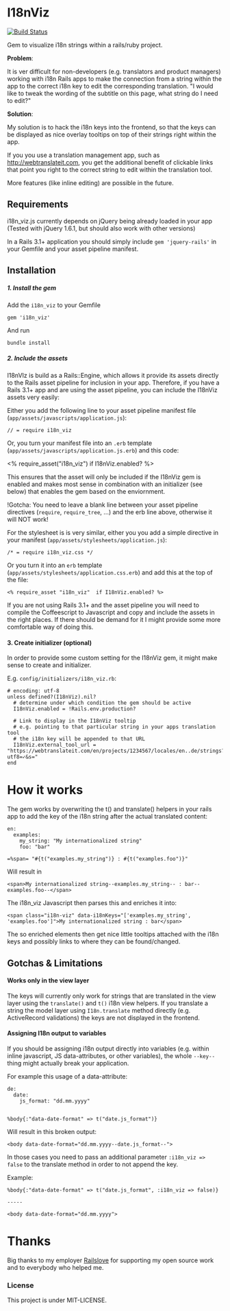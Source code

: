 # I18nViz

[![Build Status](https://secure.travis-ci.org/jhilden/i18n_viz.png?branch=master)](http://travis-ci.org/jhilden/i18n_viz)

Gem to visualize i18n strings within a rails/ruby project.

**Problem**:

It is ver difficult for non-developers (e.g. translators and product managers) working with i18n Rails apps to make the connection from a string within the app to the correct i18n key to edit the corresponding translation.  "I would like to tweak the wording of the subtitle on this page, what string do I need to edit?"

**Solution**:

My solution is to hack the i18n keys into the frontend, so that the keys can be displayed as nice overlay tooltips on top of their strings right within the app.

If you you use a translation management app, such as http://webtranslateit.com, you get the additional benefit of clickable links that point you right to the correct string to edit within the translation tool.

More features (like inline editing) are possible in the future.



## Requirements

i18n_viz.js currently depends on jQuery being already loaded in your app (Tested with jQuery 1.6.1, but should also work with other versions)

In a Rails 3.1+ application you should simply include `gem 'jquery-rails'` in your Gemfile and your asset pipeline manifest.


## Installation

##### 1. Install the gem

Add the `i18n_viz` to your Gemfile

    gem 'i18n_viz'

And run

    bundle install


##### 2. Include the assets

I18nVIz is build as a Rails::Engine, which allows it provide its assets directly to the Rails asset pipeline for inclusion in your app.  Therefore, if you have a Rails 3.1+ app and are using the asset pipeline, you can include the I18nViz assets very easily:

Either you add the following line to your asset pipeline manifest file (`app/assets/javascripts/application.js`):

    // = require i18n_viz

Or, you turn your manifest file into an `.erb` template (`app/assets/javascripts/application.js.erb`) and this code:

   <% require_asset("i18n_viz")  if I18nViz.enabled? %>

This ensures that the asset will only be included if the I18nViz gem is enabled and makes most sense in combination with an initializer (see below) that enables the gem based on the enviornment.

!Gotcha:  You need to leave a blank line between your asset pipeline directives (`require`, `require_tree`, ...) and the erb line above, otherwise it will NOT work!
    
For the stylesheet is is very similar, either you you add a simple directive in your manifest (`app/assets/stylesheets/application.js`):

    /* = require i18n_viz.css */

Or you turn it into an `erb` template (`app/assets/stylesheets/application.css.erb`) and add this at the top of the file:

    <% require_asset "i18n_viz"  if I18nViz.enabled? %>
    
<!--Or if you are using SASS, something like:

    @import "i18n_viz"-->
    
    
If you are not using Rails 3.1+ and the asset pipeline you will need to compile the Coffeescript to Javascript and copy and include the assets in the right places.  If there should be demand for it I might provide some more comfortable way of doing this.


#### 3. Create initializer (optional)

In order to provide some custom setting for the I18nViz gem, it might make sense to create and initializer.

E.g. `config/initializers/i18n_viz.rb`:

    # encoding: utf-8
    unless defined?(I18nViz).nil?
      # determine under which condition the gem should be active
      I18nViz.enabled = !Rails.env.production?
        
      # Link to display in the I18nViz tooltip
      # e.g. pointing to that particular string in your apps translation tool
      # the i18n key will be appended to that URL
      I18nViz.external_tool_url = "https://webtranslateit.com/en/projects/1234567/locales/en..de/strings?utf8=✓&s="
    end


# How it works

The gem works by overwriting the t() and translate() helpers in your rails app to add the key of the i18n string after the actual translated content:

    en:
      examples:
        my_string: "My internationalized string"
        foo: "bar"
        
    =%span= "#{t("examples.my_string")} : #{t("examples.foo")}" 
    
Will result in

    <span>My internationalized string--examples.my_string-- : bar--examples.foo--</span>
    
The i18n_viz Javascript then parses this and enriches it into:

    <span class="i18n-viz" data-i18nKeys="['examples.my_string', 'examples.foo']">My internationalized string : bar</span>
    
The so enriched elements then get nice little tooltips attached with the i18n keys and possibly links to where they can be found/changed.


## Gotchas & Limitations

#### Works only in the view layer

The keys will currently only work for strings that are translated in the view layer using the `translate()` and `t()` i18n view helpers.  If you translate a string the model layer using `I18n.translate` method directly (e.g. ActiveRecord validations) the keys are not displayed in the frontend.


#### Assigning I18n output to variables

If you should be assigning i18n output directly into variables (e.g. within inline javascript, JS data-attributes, or other variables), the whole `--key--` thing might actually break your application.

For example this usage of a data-attribute:

    de:
      date:
        js_format: "dd.mm.yyyy"
        

    %body{:"data-date-format" => t("date.js_format")}
    
Will result in this broken output:

    <body data-date-format="dd.mm.yyyy--date.js_format--">

In those cases you need to pass an additional parameter `:i18n_viz => false` to the translate method in order to not append the key.

Example:

    %body{:"data-date-format" => t("date.js_format", :i18n_viz => false)}
    
    -----
    
    <body data-date-format="dd.mm.yyyy">


# Thanks

Big thanks to my employer [Railslove](http://railslove.com) for supporting my open source work and to everybody who helped me.


### License

This project is under MIT-LICENSE.
